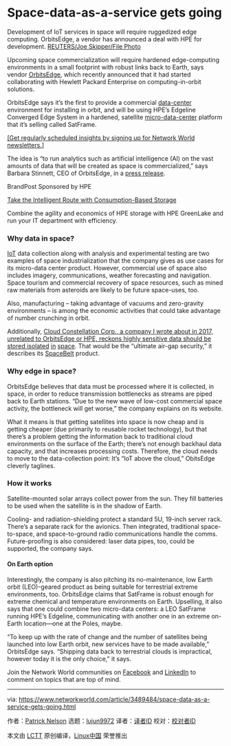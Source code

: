 [#]: collector: (lujun9972)
[#]: translator: ( )
[#]: reviewer: ( )
[#]: publisher: ( )
[#]: url: ( )
[#]: subject: (Space-data-as-a-service gets going)
[#]: via: (https://www.networkworld.com/article/3489484/space-data-as-a-service-gets-going.html)
[#]: author: (Patrick Nelson https://www.networkworld.com/author/Patrick-Nelson/)

Space-data-as-a-service gets going
======
Development of IoT services in space will require ruggedized edge computing. OrbitsEdge, a vendor has announced a deal with HPE for development.
[REUTERS/Joe Skipper/File Photo][1]

Upcoming space commercialization will require hardened edge-computing environments in a small footprint with robust links back to Earth, says vendor [OrbitsEdge][2], which recently announced that it had started collaborating with Hewlett Packard Enterprise on computing-in-orbit solutions.

OrbitsEdge says it’s the first to provide a commercial [data-center][3] environment for installing in orbit, and will be using HPE’s Edgeline Converged Edge System in a hardened, satellite [micro-data-center][4] platform that it’s selling called SatFrame.

[[Get regularly scheduled insights by signing up for Network World newsletters.]][5]

The idea is “to run analytics such as artificial intelligence (AI) on the vast amounts of data that will be created as space is commercialized,” says Barbara Stinnett, CEO of OrbitsEdge, in a [press release][6].

[][7]

BrandPost Sponsored by HPE

[Take the Intelligent Route with Consumption-Based Storage][7]

Combine the agility and economics of HPE storage with HPE GreenLake and run your IT department with efficiency.

### Why data in space?

[IoT][8] data collection along with analysis and experimental testing are two examples of space industrialization that the company gives as use cases for its micro-data center product. However, commercial use of space also includes imagery, communications, weather forecasting and navigation. Space tourism and commercial recovery of space resources, such as mined raw materials from asteroids are likely to be future space-uses, too.

Also, manufacturing – taking advantage of vacuums and zero-gravity environments – is among the economic activities that could take advantage of number crunching in orbit.

Additionally, [Cloud Constellation Corp., a company I wrote about in 2017, unrelated to OrbitsEdge or HPE, reckons highly sensitive data should be stored isolated][9] [in][9] [space][9]. That would be the “ultimate air-gap security,” it describes its [SpaceBelt][10] product.

### Why edge in space?

OrbitsEdge believes that data must be processed where it is collected, in space, in order to reduce transmission bottlenecks as streams are piped back to Earth stations. “Due to the new wave of low-cost commercial space activity, the bottleneck will get worse,” the company explains on its website.

What it means is that getting satellites into space is now cheap and is getting cheaper (due primarily to reusable rocket technology), but that there’s a problem getting the information back to traditional cloud environments on the surface of the Earth; there’s not enough backhaul data capacity, and that increases processing costs. Therefore, the cloud needs to move to the data-collection point: It’s “IoT above the cloud,” ObitsEdge cleverly taglines.

### How it works

Satellite-mounted solar arrays collect power from the sun. They fill batteries to be used when the satellite is in the shadow of Earth.

Cooling- and radiation-shielding protect a standard 5U, 19-inch server rack. There’s a separate rack for the avionics. Then integrated, traditional space-to-space, and space-to-ground radio communications handle the comms. Future-proofing is also considered: laser data pipes, too, could be supported, the company says.

#### On Earth option

Interestingly, the company is also pitching its no-maintenance, low Earth orbit (LEO)-geared product as being suitable for terrestrial extreme environments, too. OrbitsEdge claims that SatFrame is robust enough for extreme chemical and temperature environments on Earth. Upselling, it also says that one could combine two micro-data centers: a LEO SatFrame running HPE’s Edgeline, communicating with another one in an extreme on-Earth location—one at the Poles, maybe.

“To keep up with the rate of change and the number of satellites being launched into low Earth orbit, new services have to be made available,” OrbitsEdge says. “Shipping data back to terrestrial clouds is impractical, however today it is the only choice,” it says.

Join the Network World communities on [Facebook][11] and [LinkedIn][12] to comment on topics that are top of mind.

--------------------------------------------------------------------------------

via: https://www.networkworld.com/article/3489484/space-data-as-a-service-gets-going.html

作者：[Patrick Nelson][a]
选题：[lujun9972][b]
译者：[译者ID](https://github.com/译者ID)
校对：[校对者ID](https://github.com/校对者ID)

本文由 [LCTT](https://github.com/LCTT/TranslateProject) 原创编译，[Linux中国](https://linux.cn/) 荣誉推出

[a]: https://www.networkworld.com/author/Patrick-Nelson/
[b]: https://github.com/lujun9972
[1]: https://www.networkworld.com/article/3489484/Reuters
[2]: https://orbitsedge.com/
[3]: https://www.networkworld.com/article/3223692/what-is-a-data-centerhow-its-changed-and-what-you-need-to-know.html
[4]: https://www.networkworld.com/article/3445382/10-hot-micro-data-center-startups-to-watch.html
[5]: https://www.networkworld.com/newsletters/signup.html
[6]: https://orbitsedge.com/press-releases/f/orbitsedge-oem-agreement-with-hewlett-packard-enterprise
[7]: https://www.networkworld.com/article/3440100/take-the-intelligent-route-with-consumption-based-storage.html?utm_source=IDG&utm_medium=promotions&utm_campaign=HPE20773&utm_content=sidebar ( Take the Intelligent Route with Consumption-Based Storage)
[8]: https://www.networkworld.com/article/3207535/what-is-iot-the-internet-of-things-explained.html
[9]: https://www.networkworld.com/article/3200242/data-should-be-stored-data-in-space-firm-says.html
[10]: http://spacebelt.com/
[11]: https://www.facebook.com/NetworkWorld/
[12]: https://www.linkedin.com/company/network-world

